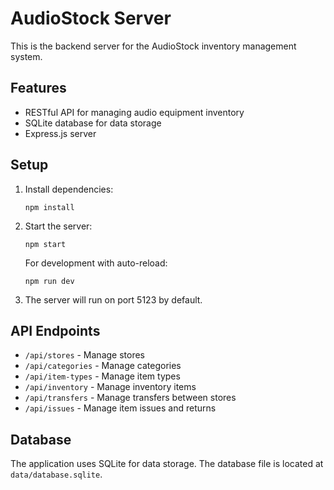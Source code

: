 # AudioStock Server

This is the backend server for the AudioStock inventory management system.

## Features

- RESTful API for managing audio equipment inventory
- SQLite database for data storage
- Express.js server

## Setup

1. Install dependencies:
   ```
   npm install
   ```

2. Start the server:
   ```
   npm start
   ```

   For development with auto-reload:
   ```
   npm run dev
   ```

3. The server will run on port 5123 by default.

## API Endpoints

- `/api/stores` - Manage stores
- `/api/categories` - Manage categories
- `/api/item-types` - Manage item types
- `/api/inventory` - Manage inventory items
- `/api/transfers` - Manage transfers between stores
- `/api/issues` - Manage item issues and returns

## Database

The application uses SQLite for data storage. The database file is located at `data/database.sqlite`.
